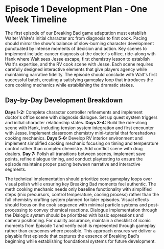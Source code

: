 # Episode 1 Development Plan - One Week Timeline

The first episode of our Breaking Bad game adaptation must establish Walter White's initial character arc from diagnosis to first cook. Pacing should mirror the show's balance of slow-burning character development punctuated by intense moments of decision and action. Key scenes to implement include: cancer diagnosis at the doctor's office, ride-along with Hank where Walt sees Jesse escape, first chemistry lesson to establish Walt's expertise, and the RV cook scene with Jesse. Each scene requires carefully designed interactive elements that give players agency while maintaining narrative fidelity. The episode should conclude with Walt's first successful batch, creating a satisfying gameplay loop that introduces the core cooking mechanics while establishing the dramatic stakes.

## Day-by-Day Development Breakdown
**Days 1-2:** Complete character controller refinements and implement doctor's office scene with diagnosis dialogue. Set up quest system triggers and initial character relationship states. **Days 3-4:** Build the ride-along scene with Hank, including tension system integration and first encounter with Jesse. Implement classroom chemistry mini-tutorial that foreshadows cooking mechanics. **Days 5-6:** Develop RV interior environment and implement simplified cooking mechanic focusing on timing and temperature control rather than complex chemistry. Add conflict scene with drug dealers. **Day 7:** Polish all transitions between scenes, implement save points, refine dialogue timing, and conduct playtesting to ensure the episode maintains proper pacing between narrative and interactive segments.

The technical implementation should prioritize core gameplay loops over visual polish while ensuring key Breaking Bad moments feel authentic. The meth cooking mechanic needs only baseline functionality with simplified steps (mix precursors, control temperature, cooling process) rather than the full chemistry crafting system planned for later episodes. Visual effects should focus on the cook sequence with minimal particle systems and post-processing to convey chemical reactions. Dialogue implementation through the Dialogic system should be prioritized with basic expressions and camera positioning. For quality assurance, maintain a checklist of iconic moments from Episode 1 and verify each is represented through gameplay rather than cutscenes where possible. This approach ensures we deliver a playable first episode that captures the essence of Breaking Bad's beginning while establishing foundational systems for future development.
